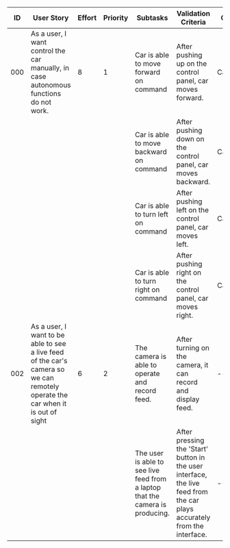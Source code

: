 | ID | User Story | Effort | Priority | Subtasks | Validation Criteria | Owner |
|----|------------|--------|----------|----------|---------------------|-------|
| 000 | As a user, I want control the car manually, in case autonomous functions do not work. | 8 | 1 | Car is able to move forward on command| After pushing up on the control panel, car moves forward. | Cameron |
||||| Car is able to move backward on command | After pushing down on the control panel, car moves backward. | Cameron|
||||| Car is able to turn left on command | After pushing left on the control panel, car moves left. | Cameron |
||||| Car is able to turn right on command | After pushing right on the control panel, car moves right. | Cameron |
| 002 | As a user, I want to be able to see a live feed of the car's camera so we can remotely operate the car when it is out of sight | 6 | 2 | The camera is able to operate and record feed. | After turning on the camera, it can record and display feed.  | -- |
| | | | |The user is able to see live feed from a laptop that the camera is producing. | After pressing the 'Start' button in the user interface, the live feed from the car plays accurately from the interface. | -- |
